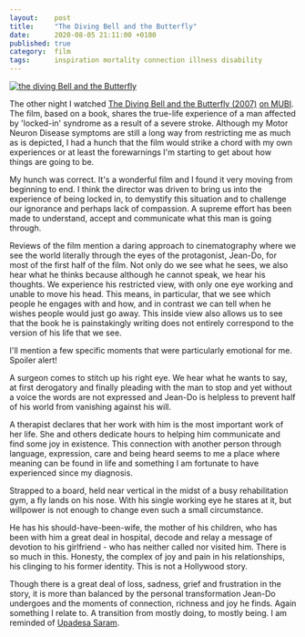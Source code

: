 ```yaml
---
layout:    post
title:     "The Diving Bell and the Butterfly"
date:      2020-08-05 21:11:00 +0100
published: true
category:  film
tags:      inspiration mortality connection illness disability
---
```

[![the diving Bell and the Butterfly](https://i.pinimg.com/originals/57/e2/c3/57e2c395b6b82d1ae3a76505bf32f0b4.jpg)](https://www.imdb.com/title/tt0401383/)

The other night I watched [The Diving Bell and the Butterfly (2007)](https://www.imdb.com/title/tt0401383/) [on MUBI](https://mubi.com/films/the-diving-bell-and-the-butterfly). The film, based on a book, shares the true-life experience of a man affected by 'locked-in' syndrome as a result of a severe stroke. Although my Motor Neuron Disease symptoms are still a long way from restricting me as much as is depicted, I had a hunch that the film would strike a chord with my own experiences or at least the forewarnings I'm starting to get about how things are going to be.

My hunch was correct. It's a wonderful film and I found it very moving from beginning to end. I think the director was driven to bring us into the experience of being locked in, to demystify this situation and to challenge our ignorance and perhaps lack of compassion. A supreme effort has been made to understand, accept and communicate what this man is going through.

Reviews of the film mention a daring approach to cinematography where we see the world literally through the eyes of the protagonist, Jean-Do, for most of the first half of the film. Not only do we see what he sees, we also hear what he thinks because although he cannot speak, we hear his thoughts. We experience his restricted view, with only one eye working and unable to move his head. This means, in particular, that we see which people he engages with and how, and in contrast we can tell when he wishes people would just go away. This inside view also allows us to see that the book he is painstakingly writing does not entirely correspond to the version of his life that we see.

I'll mention a few specific moments that were particularly emotional for me. Spoiler alert!

A surgeon comes to stitch up his right eye. We hear what he wants to say, at first derogatory and finally pleading with the man to stop and yet without a voice the words are not expressed and Jean-Do is helpless to prevent half of his world from vanishing against his will.

A therapist declares that her work with him is the most important work of her life. She and others dedicate hours to helping him communicate and find some joy in existence. This connection with another person through language, expression, care and being heard seems to me a place where meaning can be found in life and something I am fortunate to have experienced since my diagnosis.

Strapped to a board, held near vertical in the midst of a busy rehabilitation gym, a fly lands on his nose. With his single working eye he stares at it, but willpower is not enough to change even such a small circumstance.

He has his should-have-been-wife, the mother of his children, who has been with him a great deal in hospital, decode and relay a message of devotion to his girlfriend - who has neither called nor visited him. There is so much in this. Honesty, the complex of joy and pain in his relationships, his clinging to his former identity. This is not a Hollywood story.

Though there is a great deal of loss, sadness, grief and frustration in the story, it is more than balanced by the personal transformation Jean-Do undergoes and the moments of connection, richness and joy he finds. Again something I relate to. A transition from mostly doing, to mostly being. I am reminded of [Upadesa Saram](https://tomdas.com/2019/03/25/ramana-maharshi-upadesa-saram-the-essence-of-the-teachings/).